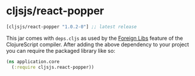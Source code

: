 # cljsjs/react-popper

[](dependency)
```clojure
[cljsjs/react-popper "1.0.2-0"] ;; latest release
```
[](/dependency)

This jar comes with `deps.cljs` as used by the [Foreign Libs][flibs] feature
of the ClojureScript compiler. After adding the above dependency to your project
you can require the packaged library like so:

```clojure
(ns application.core
  (:require cljsjs.react-popper))
```


[flibs]: https://clojurescript.org/reference/packaging-foreign-deps
